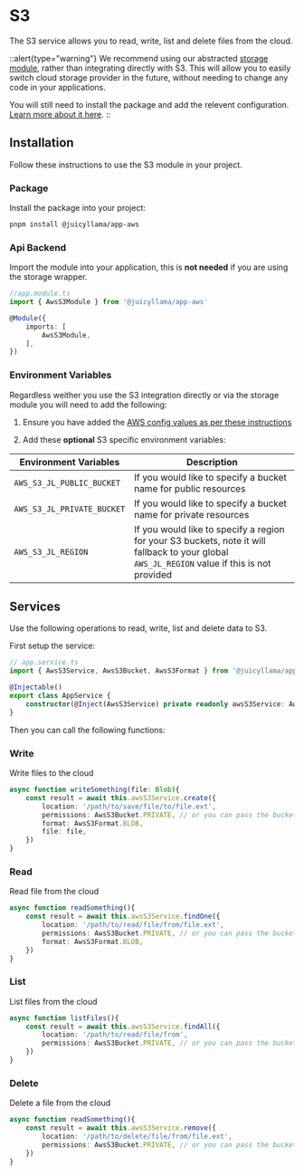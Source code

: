 # S3

The S3 service allows you to read, write, list and delete files from the cloud.

::alert{type="warning"}
We recommend using our abstracted [storage module](../../../backend/core/modules/storage), rather than integrating directly with S3. This will allow you to easily switch cloud storage provider in the future, without needing to change any code in your applications.

You will still need to install the package and add the relevent configuration. [Learn more about it here](../../../backend/core/modules/storage).
::

## Installation

Follow these instructions to use the S3 module in your project.

### Package

Install the package into your project:

```bash
pnpm install @juicyllama/app-aws
```

### Api Backend

Import the module into your application, this is **not needed** if you are using the storage wrapper.

```typescript
//app.module.ts
import { AwsS3Module } from '@juicyllama/app-aws'

@Module({
	imports: [
		AwsS3Module,
	],
})
```

### Environment Variables

Regardless weither you use the S3 integration directly or via the storage module you will need to add the following:

1. Ensure you have added the [AWS config values as per these instructions](../0.index.md#installation)

2. Add these **optional** S3 specific environment variables:

|Environment Variables|Description|
|--------|---------|
|`AWS_S3_JL_PUBLIC_BUCKET` | If you would like to specify a bucket name for public resources |
|`AWS_S3_JL_PRIVATE_BUCKET` | If you would like to specify a bucket name for private resources |
|`AWS_S3_JL_REGION` | If you would like to specify a region for your S3 buckets, note it will fallback to your global `AWS_JL_REGION` value if this is not provided |

## Services

Use the following operations to read, write, list and delete data to S3.

First setup the service:

```typescript
// app.service.ts
import { AwsS3Service, AwsS3Bucket, AwsS3Format } from '@juicyllama/app-aws'

@Injectable()
export class AppService {
	constructor(@Inject(AwsS3Service) private readonly awsS3Service: AwsS3Service) {}
}
```

Then you can call the following functions:

### Write

Write files to the cloud

```typescript
async function writeSomething(file: Blob){
    const result = await this.awsS3Service.create({
        location: '/path/to/save/file/to/file.ext',
		permissions: AwsS3Bucket.PRIVATE, // or you can pass the bucket name as a string
		format: AwsS3Format.BLOB,
		file: file,
    })
}
```

### Read

Read file from the cloud

```typescript
async function readSomething(){
    const result = await this.awsS3Service.findOne({
        location: '/path/to/read/file/from/file.ext',
		permissions: AwsS3Bucket.PRIVATE, // or you can pass the bucket name as a string
	    format: AwsS3Format.BLOB,
    })
}
```

### List

List files from the cloud

```typescript
async function listFiles(){
    const result = await this.awsS3Service.findAll({
        location: '/path/to/read/file/from',
		permissions: AwsS3Bucket.PRIVATE, // or you can pass the bucket name as a string
    })
}
```

### Delete

Delete a file from the cloud

```typescript
async function readSomething(){
    const result = await this.awsS3Service.remove({
        location: '/path/to/delete/file/from/file.ext',
		permissions: AwsS3Bucket.PRIVATE, // or you can pass the bucket name as a string
    })
}
```
